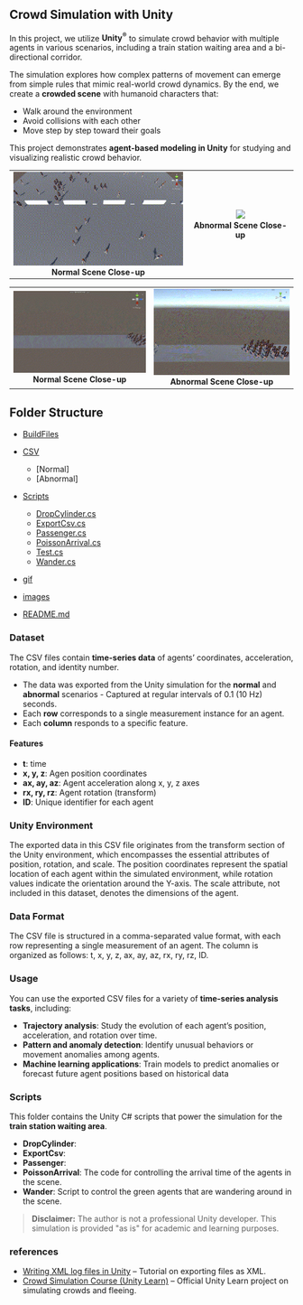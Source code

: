 ## Crowd Simulation with Unity
In this project, we utilize **Unity<sup>®</sup>** to simulate crowd behavior with multiple agents in various scenarios, including a train station waiting area and a bi-directional corridor. 

The simulation explores how complex patterns of movement can emerge from simple rules that mimic real-world crowd dynamics. By the end, we create a **crowded scene** with humanoid characters that:  
- Walk around the environment  
- Avoid collisions with each other  
- Move step by step toward their goals

This project demonstrates **agent-based modeling in Unity** for studying and visualizing realistic crowd behavior.

<table>
  <tr>
    <td align="center">
      <img src="gif/NormalSceneCloseUp.gif" width="320"><br>
      <b>Normal Scene Close-up</b>
    </td>
    <td align="center">
      <img src="gif/AbnormalSceneCloseUp.gif" width="320"><br>
      <b>Abnormal Scene Close-up</b>
    </td>
  </tr>
</table>  

<table>
  <tr>
    <td align="center">
      <img src="gif/Normal_Scene_Collision.gif" width="320"><br>
      <b>Normal Scene Close-up</b>
    </td>
    <td align="center">
      <img src="gif/Abnormal_Scene_Collision.gif" width="320"><br>
      <b>Abnormal Scene Close-up</b>
    </td>
  </tr>
</table>  

## Folder Structure
 * [BuildFiles](./BuildFiles)
 * [CSV](./CSV)
   * [Normal]
   * [Abnormal]
 * [Scripts](./Scripts)
   * [DropCylinder.cs](./Scripts/DropCylinder.cs)
   * [ExportCsv.cs](./Scripts/ExportCsv.cs)
   * [Passenger.cs](./Scripts/Passenger.cs)
   * [PoissonArrival.cs](./Scripts/PoissonArrival.cs)
   * [Test.cs](./Scripts/Test.cs)
   * [Wander.cs](./Scripts/Wander.cs)
 
 * [gif](./gif)
 * [images](./images)
 * [README.md](./)

### Dataset
The CSV files contain **time-series data** of agents’ coordinates, acceleration, rotation, and
identity number. 
- The data was exported from the Unity simulation for the **normal** and **abnormal** scenarios - Captured at regular intervals of 0.1 (10 Hz) seconds.
- Each **row** corresponds to a single measurement instance for an agent.
- Each **column** responds to a specific feature.

#### Features
* **t**: time  
*	**x, y, z**: Agen position coordinates
*	**ax, ay, az**: Agent acceleration along x, y, z axes 
*	**rx, ry, rz**: Agent rotation (transform)    
*	**ID**: Unique identifier for each agent

### Unity Environment
The exported data in this CSV file originates from the transform section of the Unity environment, which encompasses the essential attributes of position, rotation, and scale. The position coordinates represent the spatial location of each agent within the simulated environment, while rotation values indicate the orientation around the Y-axis. The scale attribute, not included in this dataset, denotes the dimensions of the agent. 

### Data Format
The CSV file is structured in a comma-separated value format, with each row representing a single measurement of an agent. The column is organized as follows: t, x, y, z, ax, ay, az, rx, ry, rz, ID. 

### Usage
You can use the exported CSV files for a variety of **time-series analysis tasks**, including:
- **Trajectory analysis**: Study the evolution of each agent’s position, acceleration, and rotation over time.  
- **Pattern and anomaly detection**: Identify unusual behaviors or movement anomalies among agents.  
- **Machine learning applications**: Train models to predict anomalies or forecast future agent positions based on historical data

### Scripts
This folder contains the Unity C# scripts that power the simulation for the **train station waiting area**.
* **DropCylinder**:  
*	**ExportCsv**: 
*	**Passenger**:  
*	**PoissonArrival**: The code for controlling the arrival time of the agents in the scene.
*	**Wander**: Script to control the green agents that are wandering around in the scene. 

>  **Disclaimer:** The author is not a professional Unity developer. This simulation is provided "as is" for academic and learning purposes.  

### references
- [Writing XML log files in Unity](https://xeophin.net/en/blog/2010/05/12/writing-xml-log-files-unity-3d-using-c) – Tutorial on exporting files as XML.  
- [Crowd Simulation Course (Unity Learn)](https://learn.unity.com/project/crowd-simulation) – Official Unity Learn project on simulating crowds and fleeing.  
